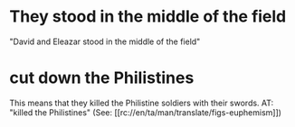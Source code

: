 # They stood in the middle of the field

"David and Eleazar stood in the middle of the field"

# cut down the Philistines

This means that they killed the Philistine soldiers with their swords. AT: "killed the Philistines" (See: [[rc://en/ta/man/translate/figs-euphemism]])

